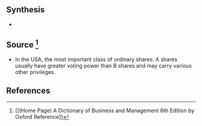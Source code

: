 ## Synthesis
- 
## Source [^1]
- In the USA, the most important class of ordinary shares. A shares usually have greater voting power than B shares and may carry various other privileges.
## References

[^1]: [[(Home Page) A Dictionary of Business and Management 6th Edition by Oxford Reference]]